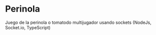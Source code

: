# Perinola

Juego de la perinola o tomatodo multijugador usando sockets (NodeJs, Socket.io, TypeScript)